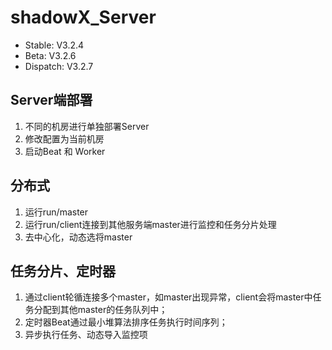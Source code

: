 # shadowX_Server

- Stable: V3.2.4
- Beta: V3.2.6
- Dispatch: V3.2.7

## Server端部署
1. 不同的机房进行单独部署Server
2. 修改配置为当前机房
3. 启动Beat 和 Worker

## 分布式
1. 运行run/master
2. 运行run/client连接到其他服务端master进行监控和任务分片处理
3. 去中心化，动态选将master

## 任务分片、定时器
1. 通过client轮循连接多个master，如master出现异常，client会将master中任务分配到其他master的任务队列中；
2. 定时器Beat通过最小堆算法排序任务执行时间序列；
3. 异步执行任务、动态导入监控项
